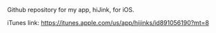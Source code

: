 Github repository for my app, hiJink, for iOS.

iTunes link: https://itunes.apple.com/us/app/hijinks/id891056190?mt=8
